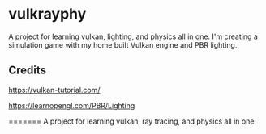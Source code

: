 # vulkrayphy
A project for learning vulkan, lighting, and physics all in one. I'm creating a simulation game with my home built Vulkan engine and PBR lighting.



## Credits
https://vulkan-tutorial.com/

https://learnopengl.com/PBR/Lighting

=======
A project for learning vulkan, ray tracing, and physics all in one


